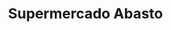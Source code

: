 ---
title: "Supermercado Abasto"
url: /ciudad-autonoma-de-buenos-aires/supermercado-abasto/
shop: Supermarkt
---